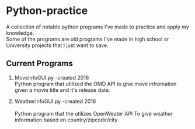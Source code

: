 # Python-practice
A collection of notable python programs I've made to practice and apply my knowledge. 
<br />Some of the programs are old programs I've made in high school or University projects that I just want to save.

## Current Programs

1. MoveInfoGUI.py -created 2016 <br />
   Python program that utilized the OMD API to give move infromation given a movie title and it's release date. 
   
1. WeatherInfoGUI.py -created 2016 <br />
   <br />Python program that the utilizes OpenWeater API To give weather information based on country/zipcode/city. 
   
